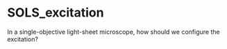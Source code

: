 # SOLS_excitation
In a single-objective light-sheet microscope, how should we configure the excitation?
